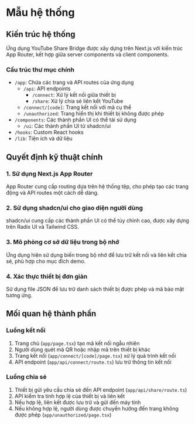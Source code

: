 # Mẫu hệ thống

## Kiến trúc hệ thống
Ứng dụng YouTube Share Bridge được xây dựng trên Next.js với kiến trúc App Router, kết hợp giữa server components và client components.

### Cấu trúc thư mục chính
- `/app`: Chứa các trang và API routes của ứng dụng
  - `/api`: API endpoints
    - `/connect`: Xử lý kết nối giữa thiết bị
    - `/share`: Xử lý chia sẻ liên kết YouTube
  - `/connect/[code]`: Trang kết nối với mã cụ thể
  - `/unauthorized`: Trang hiển thị khi thiết bị không được phép
- `/components`: Các thành phần UI có thể tái sử dụng
  - `/ui`: Các thành phần UI từ shadcn/ui
- `/hooks`: Custom React hooks
- `/lib`: Tiện ích và dữ liệu

## Quyết định kỹ thuật chính

### 1. Sử dụng Next.js App Router
App Router cung cấp routing dựa trên hệ thống tệp, cho phép tạo các trang động và API routes một cách dễ dàng.

### 2. Sử dụng shadcn/ui cho giao diện người dùng
shadcn/ui cung cấp các thành phần UI có thể tùy chỉnh cao, được xây dựng trên Radix UI và Tailwind CSS.

### 3. Mô phỏng cơ sở dữ liệu trong bộ nhớ
Ứng dụng hiện sử dụng biến trong bộ nhớ để lưu trữ kết nối và liên kết chia sẻ, phù hợp cho mục đích demo.

### 4. Xác thực thiết bị đơn giản
Sử dụng file JSON để lưu trữ danh sách thiết bị được phép và mã bảo mật tương ứng.

## Mối quan hệ thành phần

### Luồng kết nối
1. Trang chủ (`app/page.tsx`) tạo mã kết nối ngẫu nhiên
2. Người dùng quét mã QR hoặc nhập mã trên thiết bị khác
3. Trang kết nối (`app/connect/[code]/page.tsx`) xử lý quá trình kết nối
4. API endpoint (`app/api/connect/route.ts`) lưu trữ thông tin kết nối

### Luồng chia sẻ
1. Thiết bị gửi yêu cầu chia sẻ đến API endpoint (`app/api/share/route.ts`)
2. API kiểm tra tính hợp lệ của thiết bị và liên kết
3. Nếu hợp lệ, liên kết được lưu trữ và gửi đến máy tính
4. Nếu không hợp lệ, người dùng được chuyển hướng đến trang không được phép (`app/unauthorized/page.tsx`)